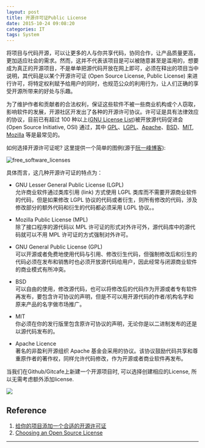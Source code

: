 ```yaml
---
layout: post
title: 开源许可证Public License
date: 2015-10-24 09:08:20
categories: IT
tags: System
---
```


将项目与代码开源，可以让更多的人与你共享代码，协同合作，让产品质量更高，更加适应社会的需求。然而，这并不代表该项目是可以被随意甚至是滥用的，想要成为真正的开源项目，不是单单把源代码开放在网上即可，必须在释出的项目当中说明，其代码是以某个开源许可证 (Open Source License, Public License) 来进行许可，将特定权利赋予给用户的同时，也规范公众的利用行为，让人们正确的享受开源所带来的好处与乐趣。

为了维护作者和贡献者的合法权利，保证这些软件不被一些商业机构或个人窃取，影响软件的发展，开源社区开发出了各种的开源许可协议。许可证是具有法律效应的协议，目前已有超过 100 种以上([GNU License List](http://www.gnu.org/licenses/license-list.html))被开放源代码促进会 (Open Source Initiative, OSI) 通过，其中 [GPL](http://www.gnu.org/licenses/gpl.html)、[LGPL](http://www.gnu.org/copyleft/lesser.html)、[Apache](http://www.apache.org/licenses/LICENSE-2.0)、[BSD](https://en.wikipedia.org/wiki/BSD_licenses)、[MIT](https://en.wikipedia.org/wiki/MIT_License), [Mozilla](https://www.mozilla.org/en-US/MPL/) 等是最常见的。

如何选择开源许可证呢? 这里提供一个简单的图例(源于[阮一峰博客](http://www.ruanyifeng.com/blog/2011/05/how_to_choose_free_software_licenses.html)):

![free_software_licenses](http://image.beekka.com/blog/201105/free_software_licenses.png)

具体而言，这几种开源许可证的特点为：

- GNU Lesser General Public License (LGPL)  
允许商业软件通过类库引用 (link) 方式使用 LGPL 类库而不需要开源商业软件的代码，但是如果修改 LGPL 协议的代码或者衍生，则所有修改的代码，涉及修改部分的额外代码和衍生的代码都必须采用 LGPL 协议。。

- Mozilla Public License (MPL)  
除了接口程序的源代码以 MPL 许可证的形式对外许可外，源代码库中的源代码就可以不用 MPL 许可证的方式强制对外许可。

- GNU General Public License (GPL)  
可以开源或者免费地使用代码与引用、修改衍生代码，但强制修改后和衍生的代码必须在发布和销售时也必须开放源代码给用户，因此经常与闭源商业软件的商业模式有所冲突。

- BSD  
可以自由的使用，修改源代码，也可以将修改后的代码作为开源或者专有软件再发布，要包含许可协议的声明，但是不可以用开源代码的作者/机构名字和原来产品的名字做市场推广。

- MIT  
你必须在你的发行版里包含原许可协议的声明，无论你是以二进制发布的还是以源代码发布的。

- Apache Licence  
著名的非盈利开源组织 Apache 基金会采用的协议。该协议鼓励代码共享和尊重原作者的著作权，同样允许代码修改，作为开源或者商业软件再发布。

当我们在Github/Gitcafe上新建一个开源项目时, 可以选择创建相应的License, 所以无需考虑额外添加license. 

![](https://camo.githubusercontent.com/4dcf62ebccf699ae4e956b3acf8ab599f5c41652/68747470733a2f2f662e636c6f75642e6769746875622e636f6d2f6173736574732f323732332f3634363333342f64633739383332612d643363362d313165322d393266332d3932636635383134663837342e706e67) 

## Reference

1. [给你的项目添加一个合适的开源许可证](http://blog.gitcafe.com/?tag=license)
2. [Choosing an Open Source License](https://github.com/blog/1530-choosing-an-open-source-license)

------
